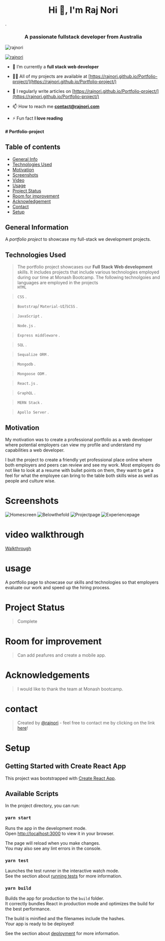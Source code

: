 <h1 align="center">Hi 👋, I'm Raj Nori</h1>. 

<h3 align="center">A passionate fullstack developer from Australia</h3>

<p align="left"> <img src="https://komarev.com/ghpvc/?username=rajnori&label=Profile%20views&color=0e75b6&style=flat" alt="rajnori" /> </p>

<p align="left"> <a href="https://github.com/ryo-ma/github-profile-trophy"><img src="https://github-profile-trophy.vercel.app/?username=rajnori" alt="rajnori" /></a> </p>


- 🌱 I’m currently a **full stack web developer**

- 👨‍💻 All of my projects are available at [https://rajnori.github.io/Portfolio-project/](https://rajnori.github.io/Portfolio-project/)

- 📝 I regularly write articles on [https://rajnori.github.io/Portfolio-project/](https://rajnori.github.io/Portfolio-project/)

- 📫 How to reach me **contact@rajnori.com**

- ⚡ Fun fact **I love reading**

<h4># Portfolio-project

## Table of contents
* [General Info](#general-information)  
* [Technologies Used](#technologies-used)  
* [Motivation](#Motivation)  
* [Screenshots](#screenshots)  
* [Video](#video)    
* [Usage](#usage)  
* [Project Status](#project-status)  
* [Room for improvement](#room-for-improvement)  
* [Acknowledgement](#acknowledgement)  
* [Contact](#contact)  
* [Setup](#setup)

## General Information
A *portfolio project* to showcase my full-stack we development projects.

## Technologies Used 
> The portfolio project showcases our **Full Stack Web development** skills. It includes projects that include various technologies employed during our time at Monash Bootcamp. The following technolgoies and languages are employed in the projects   
  > `HTML`  

  > `CSS` . 

  > `Bootstrap`/ `Material-UI`/`SCSS` . 

  > `JavaScript` . 

  > `Node.js` . 

  > `Express middleware` . 

  > `SQL` . 

  > `Sequalize ORM` . 

  > `Mongodb` . 

  > `Mongoose ODM` . 
  
  > `React.js` . 

  > `GraphQL` . 

  > `MERN Stack` . 

  > `Apollo Server` . 

  
## Motivation

My motivation was to create a professional portfolio as a web developer where potential employers can view my profile and understand my capabilities a web developer.
 
I buit the project to create a friendly yet professional place online where both employers and peers can review and see my work.
Most employers do not like to look at a resume with bullet points on them, they want to get a feel for what the employee can bring to the table both skills wise as well as people and culture wise. 

# Screenshots
![Homescreen](./src/assets/Home.png)
![Belowthefold](./src/assets/Home2.png)
![Projectpage](./src/assets/ProjectsPage.png)
![Experiencepage](./src/assets/ExperiencePage.png)

# video walkthrough

[Walkthrough](https://www.youtube.com/watch?v=4WWFcL6GBDY)

# usage
A portfolio page to showcase our skills and technologies so that employers evaluate our work and speed up the hiring process.

# Project Status
> Complete

# Room for improvement
> Can add peafures and create a mobile app.

# Acknowledgements

> I would like to thank the team at Monash bootcamp.

# contact
> Created by [@rajnori](https://rajnori.github.io/Portfolio-project/) - feel free to contact me by clicking on the link [here](https://rajnori.github.io/Portfolio-project/)!

# Setup
## Getting Started with Create React App

This project was bootstrapped with [Create React App](https://github.com/facebook/create-react-app).

## Available Scripts

In the project directory, you can run:

### `yarn start`

Runs the app in the development mode.\
Open [http://localhost:3000](http://localhost:3000) to view it in your browser.

The page will reload when you make changes.\
You may also see any lint errors in the console.

### `yarn test`

Launches the test runner in the interactive watch mode.\
See the section about [running tests](https://facebook.github.io/create-react-app/docs/running-tests) for more information.

### `yarn build`

Builds the app for production to the `build` folder.\
It correctly bundles React in production mode and optimizes the build for the best performance.

The build is minified and the filenames include the hashes.\
Your app is ready to be deployed!

See the section about [deployment](https://facebook.github.io/create-react-app/docs/deployment) for more information.


